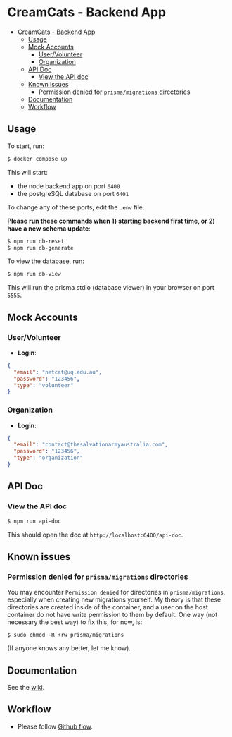 # CreamCats - Backend App

- [CreamCats - Backend App](#creamcats---backend-app)
  - [Usage](#usage)
  - [Mock Accounts](#mock-accounts)
    - [User/Volunteer](#uservolunteer)
    - [Organization](#organization)
  - [API Doc](#api-doc)
    - [View the API doc](#view-the-api-doc)
  - [Known issues](#known-issues)
    - [Permission denied for `prisma/migrations` directories](#permission-denied-for-prismamigrations-directories)
  - [Documentation](#documentation)
  - [Workflow](#workflow)

## Usage

To start, run:

```sh
$ docker-compose up
```

This will start:

* the node backend app on port `6400`
* the postgreSQL database on port `6401`

To change any of these ports, edit the `.env` file.

**Please run these commands when 1) starting backend first time, or 2) have a new schema update**:

```sh
$ npm run db-reset
$ npm run db-generate
```

To view the database, run:

```sh
$ npm run db-view
```

This will run the prisma stdio (database viewer) in your browser on port `5555`.

## Mock Accounts

### User/Volunteer

* **Login**:

```json
{
  "email": "netcat@uq.edu.au",
  "password": "123456",
  "type": "volunteer"
}
```

### Organization

* **Login**:

```json
{
  "email": "contact@thesalvationarmyaustralia.com",
  "password": "123456",
  "type": "organization"
}
```

## API Doc

### View the API doc

```sh
$ npm run api-doc
```

This should open the doc at `http://localhost:6400/api-doc`.

## Known issues

### Permission denied for `prisma/migrations` directories

You may encounter `Permission denied` for directories in `prisma/migrations`, especially when creating new migrations yourself. My theory is that these directories are created inside of the container, and a user on the host container do not have write permission to them by default. One way (not necessary the best way) to fix this, for now, is:

```
$ sudo chmod -R +rw prisma/migrations
```

(If anyone knows any better, let me know).


## Documentation

See the [wiki](https://github.com/jayhuynh/be-creamcats/wiki).

## Workflow

* Please follow [Github flow](https://guides.github.com/introduction/flow/).
